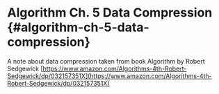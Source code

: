 # Algorithm Ch. 5 Data Compression {#algorithm-ch-5-data-compression}

A note about data compression taken from book Algorithm by Robert Sedgewick [https://www.amazon.com/Algorithms-4th-Robert-Sedgewick/dp/032157351X](https://www.amazon.com/Algorithms-4th-Robert-Sedgewick/dp/032157351X)

